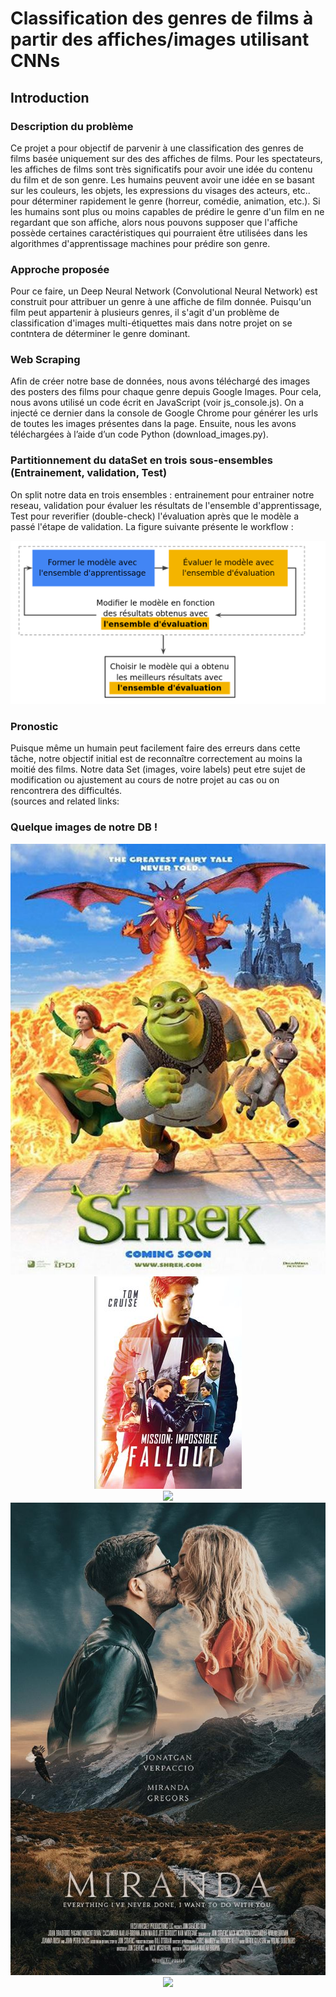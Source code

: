 # Classification des genres  de films à partir des affiches/images utilisant CNNs
## Introduction
### Description du problème 

Ce projet a pour objectif de parvenir à une classification des genres de films basée uniquement sur des des affiches de films.
Pour les spectateurs, les affiches de films sont très significatifs  pour avoir une idée du contenu du film et de son genre. Les humains peuvent avoir une idée en se basant sur les couleurs, les objets, les expressions du  visages des acteurs, etc.. pour déterminer rapidement le genre (horreur, comédie, animation, etc.).
Si les humains sont plus ou moins capables de prédire le genre d'un film en ne regardant que son affiche, alors nous pouvons supposer que l'affiche possède certaines caractéristiques qui pourraient être utilisées dans les algorithmes d'apprentissage machines pour prédire son genre.

### Approche proposée
Pour ce faire, un Deep Neural Network (Convolutional Neural Network) est construit pour attribuer un genre à une affiche de film donnée. Puisqu'un film peut appartenir à plusieurs genres, il s'agit d'un problème de classification d'images multi-étiquettes mais dans notre projet on se contntera de déterminer le genre dominant.

### Web Scraping 
Afin de créer notre base de données, nous avons téléchargé des images des posters des films pour chaque genre depuis Google Images. Pour cela, nous avons utilisé un code écrit en JavaScript (voir js_console.js). On a injecté ce dernier dans la console de Google Chrome pour générer les urls de toutes les images présentes dans la page. Ensuite, nous les avons téléchargées à l’aide d’un code Python (download_images.py).

### Partitionnement du dataSet en trois sous-ensembles (Entrainement, validation, Test)
On split notre data en trois ensembles :  entrainement pour entrainer notre reseau, validation pour évaluer les résultats de l'ensemble d'apprentissage, Test pour reverifier (double-check) l'évaluation après que le modèle a passé l'étape de validation. La figure suivante présente le  workflow :
<div align="center">
    <img src="img/Capture du 2021-03-23 04-08-53.png" />
</div>


### Pronostic
Puisque même un humain peut facilement faire des erreurs dans cette tâche, notre objectif initial est de reconnaître correctement au moins la moitié des films.
Notre data Set (images, voire labels) peut etre sujet de modification ou ajustement au cours de notre projet au cas ou on  rencontrera des difficultés.   
(sources and related links: 

### Quelque images de notre  DB !
<div align="center">
    <img src="img/00000000.jpg" />
</div>
<div align="center">
    <img src="img/00000001.jpg" />
</div>
<div align="center">
    <img src="img/00000006s.png" />
</div>
<div align="center">
    <img src="img/00000013.jpg" />
</div>
<div align="center">
    <img src="img/00000034.png" />
</div>

